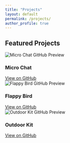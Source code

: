 ```yaml
---
title: "Projects"
layout: default
permalink: /projects/
author_profile: true
---
```



## Featured Projects

<div class="github-gallery">
  <div class="github-card">
    <img src="https://opengraph.githubassets.com/1/microbitcoder652/microbit-v2-micro-chat" alt="Micro Chat GitHub Preview">
    <h3>Micro Chat</h3>
    <a href="https://github.com/microbitcoder652/microbit-v2-micro-chat" target="_blank">View on GitHub</a>
  </div>

  <div class="github-card">
    <img src="https://opengraph.githubassets.com/1/microbitcoder652/microbit-flappy-bird" alt="Flappy Bird GitHub Preview">
    <h3>Flappy Bird</h3>
    <a href="https://github.com/microbitcoder652/microbit-flappy-bird" target="_blank">View on GitHub</a>
  </div>

  <div class="github-card">
    <img src="https://opengraph.githubassets.com/1/microbitcoder652/microbit-v2-outdoor-kit" alt="Outdoor Kit GitHub Preview">
    <h3>Outdoor Kit</h3>
    <a href="https://github.com/microbitcoder652/microbit-v2-outdoor-kitdone" target="_blank">View on GitHub</a>
  </div>
</div>

